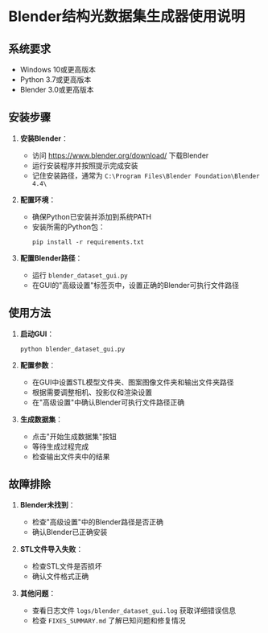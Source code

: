 # Blender结构光数据集生成器使用说明

## 系统要求

- Windows 10或更高版本
- Python 3.7或更高版本
- Blender 3.0或更高版本

## 安装步骤

1. **安装Blender**：
   - 访问 https://www.blender.org/download/ 下载Blender
   - 运行安装程序并按照提示完成安装
   - 记住安装路径，通常为 `C:\Program Files\Blender Foundation\Blender 4.4\`

2. **配置环境**：
   - 确保Python已安装并添加到系统PATH
   - 安装所需的Python包：
     ```
     pip install -r requirements.txt
     ```

3. **配置Blender路径**：
   - 运行 `blender_dataset_gui.py`
   - 在GUI的"高级设置"标签页中，设置正确的Blender可执行文件路径

## 使用方法

1. **启动GUI**：
   ```
   python blender_dataset_gui.py
   ```

2. **配置参数**：
   - 在GUI中设置STL模型文件夹、图案图像文件夹和输出文件夹路径
   - 根据需要调整相机、投影仪和渲染设置
   - 在"高级设置"中确认Blender可执行文件路径正确

3. **生成数据集**：
   - 点击"开始生成数据集"按钮
   - 等待生成过程完成
   - 检查输出文件夹中的结果

## 故障排除

1. **Blender未找到**：
   - 检查"高级设置"中的Blender路径是否正确
   - 确认Blender已正确安装

2. **STL文件导入失败**：
   - 检查STL文件是否损坏
   - 确认文件格式正确

3. **其他问题**：
   - 查看日志文件 `logs/blender_dataset_gui.log` 获取详细错误信息
   - 检查 `FIXES_SUMMARY.md` 了解已知问题和修复情况